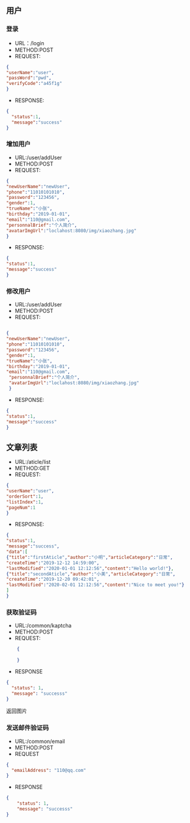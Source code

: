 ## 用户
### 登录
* URL：/login
* METHOD:POST
* REQUEST:
```JSON
{
"userName":"user",
"passWord":"pwd",
"verifyCode":"a45f1g"
}
```
* RESPONSE:
```JSON
{
  "status":1,
  "message":"success"
}
```
### 增加用户
* URL:/user/addUser
* METHOD:POST
* REQUEST:
```JSON
{
"newUserName":"newUser",
"phone":"11010101010",
"password":"123456",
"gender":1,
"trueName":"小张",
"birthday":"2019-01-01",
"email":"110@gmail.com",
"personnalBrief":"个人简介",
"avatarImgUrl":"loclahost:8080/img/xiaozhang.jpg"
}
```

* RESPONSE:
```JSON
{
"status":1,
"message":"success"
}
```

### 修改用户
* URL:/user/addUser
* METHOD:POST
* REQUEST:
```JSON

{
"newUserName":"newUser",
"phone":"11010101010",
"password":"123456",
"gender":1,
"trueName":"小张",
"birthday":"2019-01-01",
"email":"110@gmail.com",
 "personnalBrief":"个人简介",
 "avatarImgUrl":"loclahost:8080/img/xiaozhang.jpg"
 }
```

* RESPONSE:
```JSON
{
"status":1,
"message":"success"
}
```

## 文章列表
* URL:/aticle/list
* METHOD:GET
* REQUEST:
```JSON
{
"userName":"user",
"orderSort":1,
"listIndex":1,
"pageNum":1
}
```

* RESPONSE:
```JSON
{
"status":1,
"message":"success",
"data":[
{"title":"firstAticle","author":"小明","articleCategory":"日常",
"createTime":"2019-12-12 14:59:00",
"lastModified":"2020-01-01 12:12:56","content":"Hello world!"},
{"title":"secondAticle","author":"小美","articleCategory":"日常",
"createTime":"2019-12-20 09:42:01",
"lastModified":"2020-02-01 12:12:56","content":"Nice to meet you!"}
]
}
```

### 获取验证码
* URL:/common/kaptcha
* METHOD:POST
* REQUEST:
```JSON
    {
    
    }
```
* RESPONSE
```JSON
{
  "status": 1,
  "message": "successs"
}
```
返回图片

### 发送邮件验证码
* URL:/common/email
* METHOD:POST
* REQUEST
```JSON
{
  "emailAddress": "110@qq.com"
}
```
* RESPONSE
```JSON
{
    "status": 1,
    "message": "successs"
}
```


